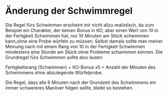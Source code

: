 # Änderung der Schwimmregel

Die Regel fürs Schwimmen erscheint mir nicht allzu realistisch, da zum Beispiel ein Charakter, der keinen Bonus in KO, aber einen Wert von 10 in der Fertigkeit Schwimmen hat, nur 10 Minuten am Stück schwimmen kann,ohne eine Probe würfeln zu müssen. Selbst damals sollte man meiner Meinung nach mit einem Rang von 10 in der Fertigkeit Schwimmen mindestens eine Stunde am Stück ohne Probleme schwimmen können. Die Grundregel fürs Schwimmen sollte also lauten:

Fertigkeitsrang (Schwimmen) + KO-Bonus x5 = Anzahl der Minuten des Schwimmens ohne abzulegende Würfelprobe.

Die Regel, dass alle 6 Minuten nach der Grundzeit des Schwimmens ein immer schwereres Manöver folgen sollte, bleibt so bestehen.

